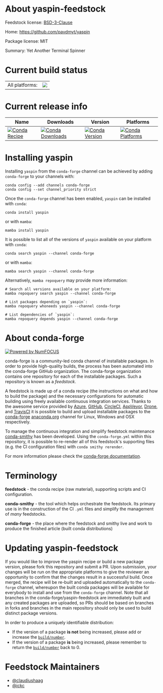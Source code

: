 About yaspin-feedstock
======================

Feedstock license: [BSD-3-Clause](https://github.com/conda-forge/yaspin-feedstock/blob/main/LICENSE.txt)

Home: https://github.com/pavdmyt/yaspin

Package license: MIT

Summary: Yet Another Terminal Spinner

Current build status
====================


<table><tr><td>All platforms:</td>
    <td>
      <a href="https://dev.azure.com/conda-forge/feedstock-builds/_build/latest?definitionId=11718&branchName=main">
        <img src="https://dev.azure.com/conda-forge/feedstock-builds/_apis/build/status/yaspin-feedstock?branchName=main">
      </a>
    </td>
  </tr>
</table>

Current release info
====================

| Name | Downloads | Version | Platforms |
| --- | --- | --- | --- |
| [![Conda Recipe](https://img.shields.io/badge/recipe-yaspin-green.svg)](https://anaconda.org/conda-forge/yaspin) | [![Conda Downloads](https://img.shields.io/conda/dn/conda-forge/yaspin.svg)](https://anaconda.org/conda-forge/yaspin) | [![Conda Version](https://img.shields.io/conda/vn/conda-forge/yaspin.svg)](https://anaconda.org/conda-forge/yaspin) | [![Conda Platforms](https://img.shields.io/conda/pn/conda-forge/yaspin.svg)](https://anaconda.org/conda-forge/yaspin) |

Installing yaspin
=================

Installing `yaspin` from the `conda-forge` channel can be achieved by adding `conda-forge` to your channels with:

```
conda config --add channels conda-forge
conda config --set channel_priority strict
```

Once the `conda-forge` channel has been enabled, `yaspin` can be installed with `conda`:

```
conda install yaspin
```

or with `mamba`:

```
mamba install yaspin
```

It is possible to list all of the versions of `yaspin` available on your platform with `conda`:

```
conda search yaspin --channel conda-forge
```

or with `mamba`:

```
mamba search yaspin --channel conda-forge
```

Alternatively, `mamba repoquery` may provide more information:

```
# Search all versions available on your platform:
mamba repoquery search yaspin --channel conda-forge

# List packages depending on `yaspin`:
mamba repoquery whoneeds yaspin --channel conda-forge

# List dependencies of `yaspin`:
mamba repoquery depends yaspin --channel conda-forge
```


About conda-forge
=================

[![Powered by
NumFOCUS](https://img.shields.io/badge/powered%20by-NumFOCUS-orange.svg?style=flat&colorA=E1523D&colorB=007D8A)](https://numfocus.org)

conda-forge is a community-led conda channel of installable packages.
In order to provide high-quality builds, the process has been automated into the
conda-forge GitHub organization. The conda-forge organization contains one repository
for each of the installable packages. Such a repository is known as a *feedstock*.

A feedstock is made up of a conda recipe (the instructions on what and how to build
the package) and the necessary configurations for automatic building using freely
available continuous integration services. Thanks to the awesome service provided by
[Azure](https://azure.microsoft.com/en-us/services/devops/), [GitHub](https://github.com/),
[CircleCI](https://circleci.com/), [AppVeyor](https://www.appveyor.com/),
[Drone](https://cloud.drone.io/welcome), and [TravisCI](https://travis-ci.com/)
it is possible to build and upload installable packages to the
[conda-forge](https://anaconda.org/conda-forge) [anaconda.org](https://anaconda.org/)
channel for Linux, Windows and OSX respectively.

To manage the continuous integration and simplify feedstock maintenance
[conda-smithy](https://github.com/conda-forge/conda-smithy) has been developed.
Using the ``conda-forge.yml`` within this repository, it is possible to re-render all of
this feedstock's supporting files (e.g. the CI configuration files) with ``conda smithy rerender``.

For more information please check the [conda-forge documentation](https://conda-forge.org/docs/).

Terminology
===========

**feedstock** - the conda recipe (raw material), supporting scripts and CI configuration.

**conda-smithy** - the tool which helps orchestrate the feedstock.
                   Its primary use is in the construction of the CI ``.yml`` files
                   and simplify the management of *many* feedstocks.

**conda-forge** - the place where the feedstock and smithy live and work to
                  produce the finished article (built conda distributions)


Updating yaspin-feedstock
=========================

If you would like to improve the yaspin recipe or build a new
package version, please fork this repository and submit a PR. Upon submission,
your changes will be run on the appropriate platforms to give the reviewer an
opportunity to confirm that the changes result in a successful build. Once
merged, the recipe will be re-built and uploaded automatically to the
`conda-forge` channel, whereupon the built conda packages will be available for
everybody to install and use from the `conda-forge` channel.
Note that all branches in the conda-forge/yaspin-feedstock are
immediately built and any created packages are uploaded, so PRs should be based
on branches in forks and branches in the main repository should only be used to
build distinct package versions.

In order to produce a uniquely identifiable distribution:
 * If the version of a package **is not** being increased, please add or increase
   the [``build/number``](https://docs.conda.io/projects/conda-build/en/latest/resources/define-metadata.html#build-number-and-string).
 * If the version of a package **is** being increased, please remember to return
   the [``build/number``](https://docs.conda.io/projects/conda-build/en/latest/resources/define-metadata.html#build-number-and-string)
   back to 0.

Feedstock Maintainers
=====================

* [@claudiushaag](https://github.com/claudiushaag/)
* [@ickc](https://github.com/ickc/)


